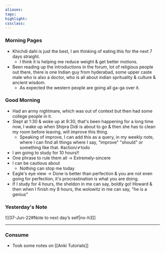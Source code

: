 ```yaml
---
aliases:  
tags: 
highlight: 
cssclass:
---
```


### Morning Pages
- Khichdi dahi is just the best, I am thinking of eating this for the next 7 days straight.
    - I think it is helping me reduce weight & get better motions.
- Been reading up the introductions in the forum, lot of religious people out there, there is one Indian guy from hyderabad, some upper caste male who is also a doctor, who is all about indian sprituality & culture & ancient wisdom.
    - As expected the western people are going all ga-ga over it.

### Good Morning
- Had an army nightmare, which was out of context but then had some college people in it.
-  Slept at 1:30 & woke up at 9:30, that's been happening for a long time now, I wake up when Shipra Didi is about to go & then she has to clean my room before leaving, will improve this thing.
    - Speaking of improve, I can add this as a query, in my weekly note, where I can find all things where I say, "improve" "should" or something like that. #action/✔todo
- I am going to study for 10 hours!!
- One phrase to rule them all → Extremely-sincere
- I can be cautious about
    - Nothing can stop me today
- Eagle's eye view → Done is better than perfection & you are not even going for perfection, it's procrastination is what you are doing.
- If I study for 4 hours, the sheldon in me can say, boldly go! Howard & then when I finish my 8 hours, the wolowitz in me can say, "he is a genius"


### Yesterday's Note
 ![[07-Jun-22#Note to next day’s self|no-h3]]

--- 
### Consume
- Took some notes on [[Anki Tutorials]]

